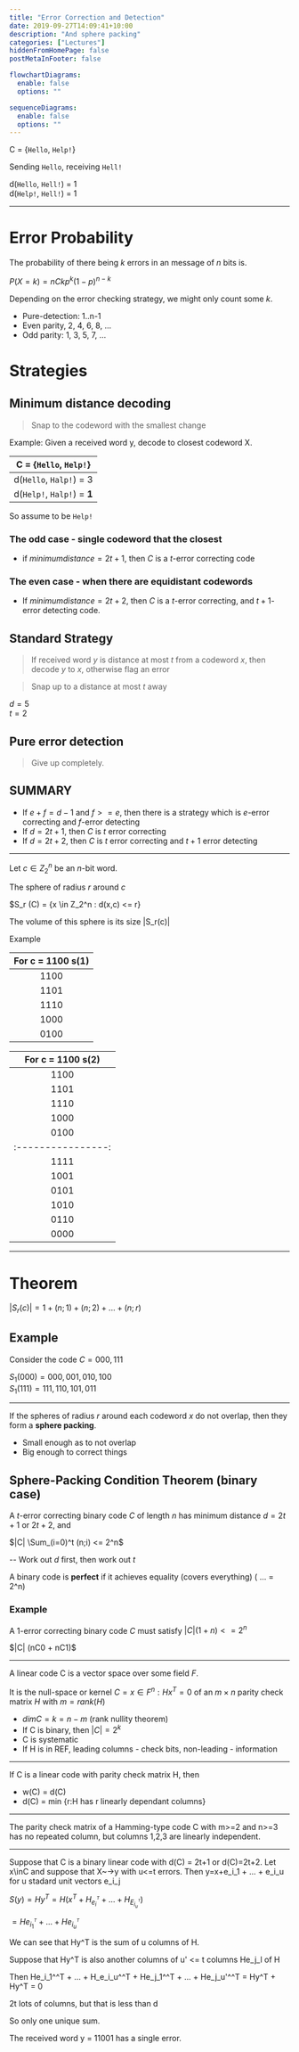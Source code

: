 ```yaml
---
title: "Error Correction and Detection"
date: 2019-09-27T14:09:41+10:00
description: "And sphere packing"
categories: ["Lectures"]
hiddenFromHomePage: false
postMetaInFooter: false

flowchartDiagrams:
  enable: false
  options: ""

sequenceDiagrams:
  enable: false
  options: ""
---
```


C = {`Hello`, `Help!`}

Sending `Hello`, receiving `Hell!`

d(`Hello`, `Hell!`) = 1  
d(`Help!`, `Hell!`) = 1

---

# Error Probability

The probability of there being $k$ errors in an message of $n$ bits is.

$P(X=k) = nCk p^k (1-p)^{n-k}$

Depending on the error checking strategy, we might only count some $k$.

* Pure-detection: 1..n-1
* Even parity, 2, 4, 6, 8, ...
* Odd parity: 1, 3, 5, 7, ...

# Strategies

## Minimum distance decoding

> Snap to the codeword with the smallest change

Example: Given a received word y, decode to closest codeword X.

|   C = {`Hello`, `Help!`}    |
| :-------------------------: |
|   d(`Hello`, `Halp!`) = 3   |
| d(`Help!`, `Halp!`) = **1** |

So assume to be `Help!`

### The odd case - single codeword that the closest

- if $minimum distance = 2t + 1$, then $C$ is a $t$-error correcting code

### The even case - when there are equidistant codewords

- If $minimum distance = 2t + 2$, then $C$ is a $t$-error correcting, and $t + 1$-error detecting code.

## Standard Strategy

> If received word $y$ is distance at most $t$ from a codeword $x$, then decode $y$ to $x$, otherwise flag an error

> Snap up to a distance at most $t$ away

$d = 5$  
$t = 2$

## Pure error detection

> Give up completely.

## SUMMARY

- If $e+f=d-1$ and $f>=e$, then there is a strategy which is $e$-error correcting and $f$-error detecting
- If $d = 2t + 1$, then $C$ is $t$ error correcting
- If $d = 2t + 2$, then $C$ is $t$ error correcting and $t+1$ error detecting

---

Let $c \in Z_2^n$ be an $n$-bit word.

The sphere of radius $r$ around $c$

\$S_r (C) = {x \in Z_2^n : d(x,c) <= r}

The volume of this sphere is its size |S_r(c)|

Example

| For c = 1100 s(1) |
| :---------------: |
|       1100        |
|       1101        |
|       1110        |
|       1000        |
|       0100        |

| For c = 1100 s(2)  |
| :----------------: |
|        1100        |
|        1101        |
|        1110        |
|        1000        |
|        0100        |
| :----------------: |
|        1111        |
|        1001        |
|        0101        |
|        1010        |
|        0110        |
|        0000        |

---

# Theorem

$|S_r (c) | = 1 + (n;1) + (n;2) + ... + (n;r)$

## Example

Consider the code $C = {000, 111}$

$S_1(000) = {000, 001, 010, 100}$  
$S_1(111) = {111, 110, 101, 011}$

---

If the spheres of radius $r$ around each codeword $x$ do not overlap, then they form a **sphere packing**.

- Small enough as to not overlap
- Big enough to correct things

## Sphere-Packing Condition Theorem (binary case)

A $t$-error correcting binary code $C$ of length $n$ has minimum distance $d = 2t + 1$ or $2t + 2$, and

$|C| \Sum_(i=0)^t (n;i) <= 2^n$

-- Work out $d$ first, then work out $t$

A binary code is **perfect** if it achieves equality (covers everything) ( ... = 2^n)

### Example

A $1$-error correcting binary code $C$ must satisfy $|C|(1+n)<=2^n$

\$|C| (nC0 + nC1)\$

---

A linear code C is a vector space over some field $F$.

It is the null-space or kernel $C = {x \in F^n : Hx^T = 0}$
of an $m \times n$ parity check matrix $H$ with $m = rank(H)$

- $dim C = k = n-m$ (rank nullity theorem)
- If C is binary, then $|C| = 2^k$
- C is systematic
- If H is in REF, leading columns - check bits, non-leading - information

---

If C is a linear code with parity check matrix H, then

- w(C) = d(C)
- d(C) = min {r:H has r linearly dependant columns}
  <!--
  If d(C)=1 - then it means that one column is the same as another
  if d(C)=2 then there is a column that is all zeros -->

---

The parity check matrix of a Hamming-type code C with m>=2 and n>=3 has no repeated column, but columns 1,2,3 are linearly independent.

---

Suppose that C is a binary linear code with d(C) = 2t+1 or d(C)=2t+2.
Let x\inC and suppose that X~->y with u<=t errors.
Then y=x+e_i_1 + ... + e_i_u for u stadard unit vectors e_i_j

$S(y) = Hy^T = H(x^T + H_e_i^^T + ... + H_E_i_u^^T)$

$= He_i_1^^T + ... + He_i_u^^T$

We can see that Hy^T is the sum of u columns of H.

Suppose that Hy^T is also another columns of u' <= t columns He_j_l of H

Then He_i_1^^T + ... + H_e_i_u^^T + He_j_1^^T + ... + He_j_u'^^T = Hy^T + Hy^T = 0

2t lots of columns, but that is less than d

So only one unique sum.

The received word y = 11001 has a single error.
